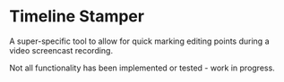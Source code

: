 # Timeline Stamper

A super-specific tool to allow for quick marking editing points during a video screencast recording.

Not all functionality has been implemented or tested - work in progress.